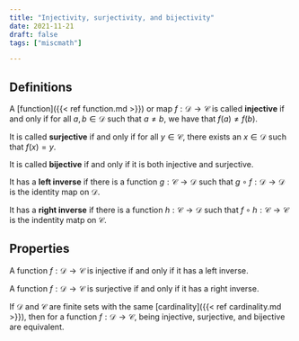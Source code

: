 ```yaml
---
title: "Injectivity, surjectivity, and bijectivity"
date: 2021-11-21
draft: false
tags: ["miscmath"]

---
```


## Definitions
A [function]({{< ref function.md >}}) or map $f: \mathcal{D} \to \mathcal{C}$ is called **injective** if and  only if for all $a,b \in \mathcal{D}$ such that $a \neq b$, we have that $f(a) \neq f(b)$.

It is called **surjective** if and only if for all $y \in \mathcal{C}$, there exists an $x \in \mathcal{D}$  such that $f(x) = y$. 

It is called **bijective** if and only if it is both injective and surjective.

It has a **left inverse** if there is a function $g: \mathcal{C} \to \mathcal{D}$ such that $g \circ f: \mathcal{D} \to \mathcal{D}$ is the identity map on $\mathcal{D}$.

It has a **right inverse** if there is a function $h: \mathcal{C} \to \mathcal{D}$ such that $f \circ h: \mathcal{C} \to \mathcal{C}$ is the indentity matp on $\mathcal{C}$. 

## Properties
A function $f: \mathcal{D} \to \mathcal{C}$ is injective if and only if it has a left inverse.

A function $f: \mathcal{D} \to \mathcal{C}$ is surjective if and only if it has a right inverse.

If $\mathcal{D}$ and $\mathcal{C}$ are finite sets with the same [cardinality]({{< ref cardinality.md >}}), then for a function $f: \mathcal{D} \to \mathcal{C}$, being injective, surjective, and bijective are equivalent.